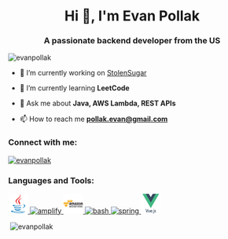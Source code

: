 <h1 align="center">Hi 👋, I'm Evan Pollak</h1>
<h3 align="center">A passionate backend developer from the US</h3>

<p align="left"> <img src="https://komarev.com/ghpvc/?username=evanpollak&label=Profile%20views&color=0e75b6&style=flat" alt="evanpollak" /> </p>

- 🔭 I’m currently working on [StolenSugar](https://github.com/stolen-sugar/stolen-sugar)

- 🌱 I’m currently learning **LeetCode**

- 💬 Ask me about **Java, AWS Lambda, REST APIs**

- 📫 How to reach me **pollak.evan@gmail.com**

<h3 align="left">Connect with me:</h3>
<p align="left">
<a href="https://linkedin.com/in/evanpollak" target="blank"><img align="center" src="https://raw.githubusercontent.com/rahuldkjain/github-profile-readme-generator/master/src/images/icons/Social/linked-in-alt.svg" alt="evanpollak" height="30" width="40" /></a>
</p>

<h3 align="left">Languages and Tools:</h3>
<p align="left"> <a href="https://www.java.com" target="_blank" rel="noreferrer"> <img src="https://raw.githubusercontent.com/devicons/devicon/master/icons/java/java-original.svg" alt="java" width="40" height="40"/> </a> <a href="https://aws.amazon.com/amplify/" target="_blank" rel="noreferrer"> <img src="https://docs.amplify.aws/assets/logo-dark.svg" alt="amplify" width="40" height="40"/> </a> <a href="https://aws.amazon.com" target="_blank" rel="noreferrer"> <img src="https://raw.githubusercontent.com/devicons/devicon/master/icons/amazonwebservices/amazonwebservices-original-wordmark.svg" alt="aws" width="40" height="40"/> </a> <a href="https://www.gnu.org/software/bash/" target="_blank" rel="noreferrer"> <img src="https://www.vectorlogo.zone/logos/gnu_bash/gnu_bash-icon.svg" alt="bash" width="40" height="40"/> </a> <a href="https://spring.io/" target="_blank" rel="noreferrer"> <img src="https://www.vectorlogo.zone/logos/springio/springio-icon.svg" alt="spring" width="40" height="40"/> </a> <a href="https://vuejs.org/" target="_blank" rel="noreferrer"> <img src="https://raw.githubusercontent.com/devicons/devicon/master/icons/vuejs/vuejs-original-wordmark.svg" alt="vuejs" width="40" height="40"/> </a> </p>

<p>&nbsp;<img align="center" src="https://github-readme-stats.vercel.app/api?username=evanpollak&show_icons=true&locale=en" alt="evanpollak" /></p>
